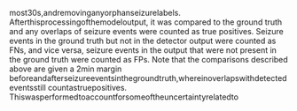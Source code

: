 most30s,andremovinganyorphanseizurelabels. Afterthisprocessingofthemodeloutput,
it was compared to the ground truth and any overlaps of seizure events were counted as true
positives. Seizure events in the ground truth but not in the detector output were counted as
FNs, and vice versa, seizure events in the output that were not present in the ground truth
were counted as FPs. Note that the comparisons described above are given a 2min margin
beforeandafterseizureeventsinthegroundtruth,whereinoverlapswithdetectedeventsstill
countastruepositives. Thiswasperformedtoaccountforsomeoftheuncertaintyrelatedto